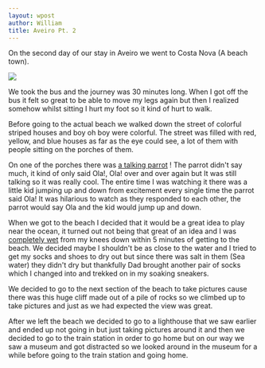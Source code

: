 ```yaml
---
layout: wpost
author: William
title: Aveiro Pt. 2
---
```


On the second day of our stay in Aveiro we went to Costa Nova (A beach town). 

![](https://1.bp.blogspot.com/-nrDbP43_d_Q/XazZJJJ5fMI/AAAAAAAAFxA/uDizoZAV8FwbOXEyAd0InBZHwGcVWfCvACKgBGAsYHg/s1600/IMG_20191020_123637.jpg)

We took the bus and the journey was 30 minutes long. When I got off the bus it felt so great to be able to move my legs again but then I realized somehow whilst sitting I hurt my foot so it kind of hurt to walk. 

Before going to the actual beach we walked down the street of colorful striped houses and boy oh boy were colorful. The street was filled with red, yellow, and blue houses as far as the eye could see, a lot of them with people sitting on the porches of them. 

On one of the porches there was [a talking parrot](https://1.bp.blogspot.com/-hpHSQx5v9_8/Xazc5xMToHI/AAAAAAAAFxU/ZGiJPEZvklUaLG9ufNQIdZOGkOqJBO-qgCKgBGAsYHg/s1600/VID_20191020_142821.mp4) ! The parrot didn't say much, it kind of only said Ola!, Ola! over and over again but It was still talking so it was really cool. The entire time I was watching it there was a little kid jumping up and down from excitement every single time the parrot said Ola! It was hilarious to watch as they responded to each other, the parrot would say Ola and the kid would jump up and down. 

When we got to the beach I decided that it would be a great idea to play near the ocean, it turned out not being that great of an idea and I was [completely wet](https://1.bp.blogspot.com/-iPrbbpfejBY/XaziPHdCfuI/AAAAAAAAFx4/xw2Q6W-Hzzo1jnPQOWJ33WoGASYv1iYPQCEwYBhgL/s1600/1571611107510.mp4) from my knees down within 5 minutes of getting to the beach. We decided maybe I shouldn't be as close to the water and I tried to get my socks and shoes to dry out but since there was salt in them (Sea water) they didn't dry but thankfully Dad brought another pair of socks which I changed into and trekked on in my soaking sneakers. 

We decided to go to the next section of the beach to take pictures cause there was this huge cliff made out of a pile of rocks so we climbed up to take pictures and just as we had expected the view was great. 

After we left the beach we decided to go to a lighthouse that we saw earlier and ended up not going in but just taking pictures around it and then we decided to go to the train station in order to go home but on our way we saw a museum and got distracted so we looked around in the museum for a while before going to the train station and going home.
